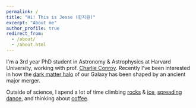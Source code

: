 ```yaml
---
permalink: /
title: "Hi! This is Jesse (한지원)"
excerpt: "About me"
author_profile: true
redirect_from: 
  - /about/
  - /about.html
---
```


I'm a 3rd year PhD student in Astronomy & Astrophysics at Harvard University, working with prof. [Charlie Conroy](https://scholar.harvard.edu/cconroy). Recently I've been interested in how the [dark matter halo](https://arxiv.org/abs/2202.07662) of our Galaxy has been shaped by an ancient major merger.

Outside of science, I spend a lot of time climbing [rocks](https://www.instagram.com/p/CSpxS8ys8it/) & [ice](https://www.instagram.com/p/CaAoIXku4fS/), [spreading dance](https://gsas.harvard.edu/news/stories/scene-leader), and thinking about [coffee](https://improbable.com/2021/02/17/the-reason-you-will-spill-coffee-no-matter-how-careful-you-are/).
